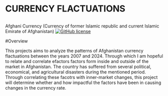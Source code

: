 <h1>CURRENCY FLACTUATIONS</h1>
<h2></h2>Afghani Currency (Currency of former Islamic republic and current Islamic Emirate of Afghanistan)</h2>
<a href="https://github.com/djeada/Data-Structures/blob/master/LICENSE"><img alt="GitHub license" src="https://img.shields.io/github/license/djeada/Data-Structures"></a>

#Overview

This projects aims to analyze the patterns of Afghanistan currency flactuations between the years 2007 and 2024. Through which I am hopeful to relate and correlate efactors factors form inside and outside of the market in Afghanistan. The country has suffered from several political, economical, and agricultural disasters during the mentioned period. Through correlating these facotrs with inner-market changes, this project will determine whether and how impactful the factors have been in causing changes in the currency rate.

